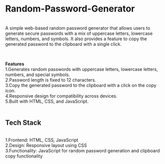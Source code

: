# Random-Password-Generator
<br>
A simple web-based random password generator that allows users to generate secure passwords with a mix of uppercase letters, lowercase letters, numbers, and symbols. It also provides a feature to copy the generated password to the clipboard with a single click.
<br><br>
<b><h2></h2>Features</h2></b><br>
1.Generates random passwords with uppercase letters, lowercase letters, numbers, and special symbols.<br>
2.Password length is fixed to 12 characters.<br>
3.Copy the generated password to the clipboard with a click on the copy icon.<br>
4.Responsive design for compatibility across devices.<br>
5.Built with HTML, CSS, and JavaScript.<br>
<br>
<b><h2>Tech Stack</h2></b><br>
1.Frontend: HTML, CSS, JavaScript<br>
2.Design: Responsive layout using CSS<br>
3.Functionality: JavaScript for random password generation and clipboard copy functionality<br>
